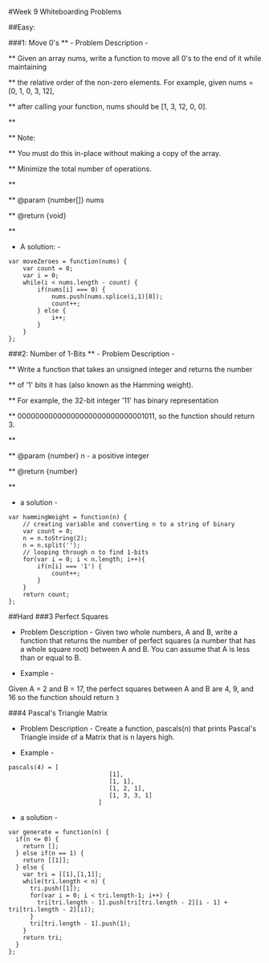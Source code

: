 #Week 9 Whiteboarding Problems

##Easy:

###1:  Move 0's
**	- Problem Description -

**	Given an array nums, write a function to move all 0's to the end of it while maintaining 

**	the relative order of the non-zero elements. For example, given nums = [0, 1, 0, 3, 12], 

**	after calling your function, nums should be [1, 3, 12, 0, 0].

**	

**	Note:

**	You must do this in-place without making a copy of the array.

**	Minimize the total number of operations.

**

**	@param {number[]} nums

**	@return {void}

**

- A solution: -
```
var moveZeroes = function(nums) {
	var count = 0;
	var i = 0;
	while(i < nums.length - count) {
		if(nums[i] === 0) {
			nums.push(nums.splice(i,1)[0]);
			count++;
		} else {
			i++;
		}
	}
};
```

###2:  Number of 1-Bits
**	- Problem Description -

**	Write a function that takes an unsigned integer and returns the number 

**	of ’1' bits it has (also known as the Hamming weight).

**	For example, the 32-bit integer ’11' has binary representation 

**	00000000000000000000000000001011, so the function should return 3.

**

**	@param {number} n - a positive integer

**	@return {number}

**

- a solution - 

```
var hammingWeight = function(n) {
	// creating variable and converting n to a string of binary
	var count = 0;
	n = n.toString(2);
	n = n.split('');
	// looping through n to find 1-bits
	for(var i = 0; i < n.length; i++){
		if(n[i] === '1') {
			count++;
		}
	}
	return count;
};
```

##Hard
###3 Perfect Squares

- Problem Description -
Given two whole numbers, A and B, write a function that returns the number of perfect squares (a number that has a whole square root) between A and B. You can assume that A is less than or equal to B.

- Example -

Given A = 2 and B = 17, the perfect squares between A and B are 4, 9, and 16 so the function should return `3`


###4 Pascal's Triangle Matrix

- Problem Description - 
Create a function, pascals(n) that prints Pascal's Triangle inside of a Matrix that is n layers high.

- Example - 

```
pascals(4) = [
							[1],
							[1, 1],
							[1, 2, 1],
							[1, 3, 3, 1]
						 ]	
```

- a solution - 

```
var generate = function(n) {
  if(n <= 0) {
    return [];
  } else if(n == 1) {
    return [[1]];
  } else {
    var tri = [[1],[1,1]];
    while(tri.length < n) {
      tri.push([1]);
      for(var i = 0; i < tri.length-1; i++) {
        tri[tri.length - 1].push(tri[tri.length - 2][i - 1] + tri[tri.length - 2][i]);
      }
      tri[tri.length - 1].push(1);
    }
    return tri;
  }
};
```
